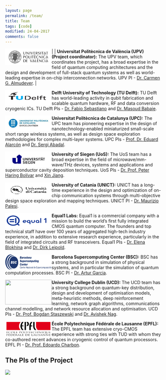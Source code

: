 ```yaml
---
layout: page
permalink: /team/
title: Team
tags: [code]
modified: 24-04-2017
comments: false
---
```


<!---
	Details about sidebar info is provided inside _data/navigation.yml file
-->

| <img style="float:left; width: 150px" src="/images/UPV.jpg"> | **Universitat Politècnica de València (UPV) (Project coordinator):** The UPV team, which coordinates the project, has a broad expertise in the field of quantum computing architectures and the design and development of full-stack quantum systems as well as world-leading expertise in on-chip interconnection networks. UPV PI - [Dr. Carmen G. Almudever](https://www.linkedin.com/in/carmengalmudever/). |


<img align="left" width="150" height="50" src="/images/TUD.png"> **Delft University of Technology (TU Delft):** TU Delft has world-leading activity in qubit fabrication and scalable quantum hardware, RF and data conversion cryogenic ICs. TU Delft PIs - [Dr. Fabio Sebastiano](http://www.fabiosebastiano.org/wp/) and [Dr. Masoud Babaie](https://elca.tudelft.nl/People/bio.php?id=277). 


<img align="left" width="150" height="50" src="/images/upc.jpg"> **Universitat Politècnica de Catalunya (UPC):** The UPC team has pioneering expertise in the design of nanotechnology-enabled miniaturized small-scale short range wireless systems, as well as design space exploration methodologies for complex multi-layer systems. UPC PIs - [Prof. Dr. Eduard Alarcón](https://eel.upc.edu/ca/personal/pagines-personals/Eduard_Alarcon/Eduard_Alarcon) and [Dr. Sergi Abadal](https://sergiabadal.com/).


<img align="left" width="150" height="50" src="/images/uos.jpg"> **University of Siegen (UoS):** The UoS team has a broad expertise in the field of microwave/mm-wave/THz devices, systems and applications and superconductor cavity deposition techniques. UoS PIs - [Dr. Prof. Peter Haring Bolívar](http://www.grk1564.uni-siegen.de/de/bolivar-peter-haring) and [Xin Jiang](https://www.mb.uni-siegen.de/lot/lehrstuhl/mitarbeiter/jiang/index.html.en?lang=en).


<img align="left" width="150" height="50" src="/images/UNICT.png"> **University of Catania (UNICT):** UNICT has a long-time experience in the design and optimization of on-chip communication systems through multi-objective design space exploration and mapping techniques. UNICT PI - [Dr. Maurizio Palesi](http://utenti.dieei.unict.it/users/mpalesi/).


<img align="left" width="150" height="50" src="/images/Equal1.png"> **Equal1 Labs:** Equal1 is a commercial company with a mission to build the world’s first fully integrated CMOS quantum computer. The founders and top technical staff have over 100 years of aggregated high-tech industry experience, in addition to extensive research experience, particularly in the field of integrated circuits and RF transceivers. Equal1 PIs - [Dr. Elena Blokhina](https://www.equal1.com/about) and [Dr. Dirk Leipold](https://www.equal1.com/about).


<img align="left" width="150" height="50" src="/images/BSC.jpg"> **Barcelona Supercomputing Center (BSC):** BSC has a strong background in simulation of physical systems, and in particular the simulation of quantum computation processes. BSC PI - [Dr. Artur Garcia](https://www.bsc.es/garcia-saez-artur).


<img align="left" width="150" height="80" src="/images/‎ucd.png"> **University College Dublin (UCD):** The UCD team has a strong background on quantum-key distribution, design and development of optimisation models, meta-heuristic methods, deep reinforcement learning, network graph algorithms, communications channel modelling, and network resource allocation and optimisation. UCD PIs - [Dr. Prof. Bogdan Staszewski](http://www.bogdanst.com/) and [Dr. Avishek Nag](https://people.ucd.ie/avishek.nag).


<img align="left" width="150" height="50" src="/images/EPFL.png"> **École Polytechnique Fédérale de Lausanne (EPFL):** The EPFL team has extensive cryo-CMOS experience with strong ties with TUD with whom they co-authored recent advances in cryogenic control of quantum processors. EPFL PI - [Dr. Prof. Edoardo Charbon](https://people.epfl.ch/edoardo.charbon?lang=en).


## The PIs of the Project

<img src="/images/‎All_PI.png">




 



